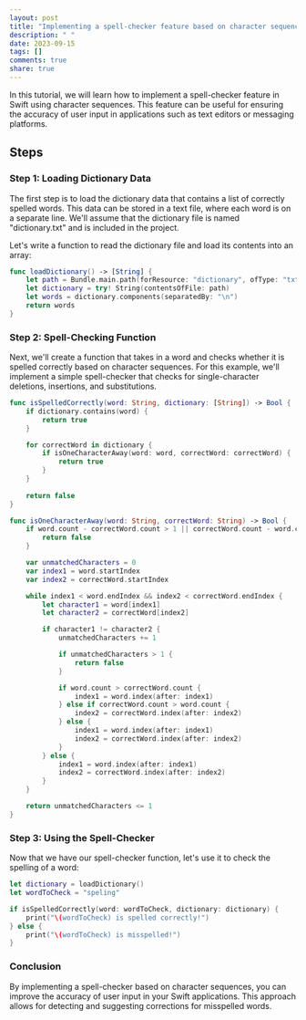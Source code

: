 ```yaml
---
layout: post
title: "Implementing a spell-checker feature based on character sequences in Swift"
description: " "
date: 2023-09-15
tags: []
comments: true
share: true
---
```


In this tutorial, we will learn how to implement a spell-checker feature in Swift using character sequences. This feature can be useful for ensuring the accuracy of user input in applications such as text editors or messaging platforms.

## Steps

### Step 1: Loading Dictionary Data

The first step is to load the dictionary data that contains a list of correctly spelled words. This data can be stored in a text file, where each word is on a separate line. We'll assume that the dictionary file is named "dictionary.txt" and is included in the project.

Let's write a function to read the dictionary file and load its contents into an array:

```swift
func loadDictionary() -> [String] {
    let path = Bundle.main.path(forResource: "dictionary", ofType: "txt")!
    let dictionary = try! String(contentsOfFile: path)
    let words = dictionary.components(separatedBy: "\n")
    return words
}
```

### Step 2: Spell-Checking Function

Next, we'll create a function that takes in a word and checks whether it is spelled correctly based on character sequences. For this example, we'll implement a simple spell-checker that checks for single-character deletions, insertions, and substitutions.

```swift
func isSpelledCorrectly(word: String, dictionary: [String]) -> Bool {
    if dictionary.contains(word) {
        return true
    }

    for correctWord in dictionary {
        if isOneCharacterAway(word: word, correctWord: correctWord) {
            return true
        }
    }
    
    return false
}

func isOneCharacterAway(word: String, correctWord: String) -> Bool {
    if word.count - correctWord.count > 1 || correctWord.count - word.count > 1 {
        return false
    }

    var unmatchedCharacters = 0
    var index1 = word.startIndex
    var index2 = correctWord.startIndex

    while index1 < word.endIndex && index2 < correctWord.endIndex {
        let character1 = word[index1]
        let character2 = correctWord[index2]

        if character1 != character2 {
            unmatchedCharacters += 1

            if unmatchedCharacters > 1 {
                return false
            }

            if word.count > correctWord.count {
                index1 = word.index(after: index1)
            } else if correctWord.count > word.count {
                index2 = correctWord.index(after: index2)
            } else {
                index1 = word.index(after: index1)
                index2 = correctWord.index(after: index2)
            }
        } else {
            index1 = word.index(after: index1)
            index2 = correctWord.index(after: index2)
        }
    }

    return unmatchedCharacters <= 1
}
```

### Step 3: Using the Spell-Checker

Now that we have our spell-checker function, let's use it to check the spelling of a word:

```swift
let dictionary = loadDictionary()
let wordToCheck = "speling"

if isSpelledCorrectly(word: wordToCheck, dictionary: dictionary) {
    print("\(wordToCheck) is spelled correctly!")
} else {
    print("\(wordToCheck) is misspelled!")
}
```

### Conclusion

By implementing a spell-checker based on character sequences, you can improve the accuracy of user input in your Swift applications. This approach allows for detecting and suggesting corrections for misspelled words.